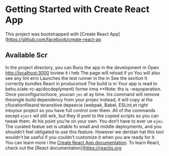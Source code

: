 # Getting Started with Create React App
This project was bootstrapped with [Create React App](https://github.com/facebook/create-react-ap
## Available Scr
In the project directory, you can 
Runs the app in the development m
Open [http://localhost:3000](http://ocalhost:3000) toview it i heb
The page will reload if yo
You will also see any lint erro
Launches the test runner in the in
See the section 
It correctly bundles React in produconod
The build is m
Your app is read to behu.o/ate-rc-ap/docdeplyment) forme irma
**Note: ths is  -wayoperation. Once yoconfiguriochoce, youcan `jec` at ay time. his command will remove thesingle build dependency from your projec
Instead, it will copy al the cfiurationfileand teransitive depeecie (webpak, Babel, ESLint,et right intoyour project so you have full control over them. All of the commands except `eject` wil still wrk, but they ill pont to the copied scripts so you can tweak them. At his point you’re on your own.
You don’t have to ever ue `ejec`. The curated featue set is uitable fo small and middle deployments, and you shouldn’t feel obligated to use this feature. However we derstan hat this tool wouldn’t be useful if you couldn’t customize it when you are ready for it.
You can learn more i the [Create React App documentation](https://facebook.github.io/create-react-app/docs/getting-started).
To learn React, check out the [React documentation](https://reactjs.org
